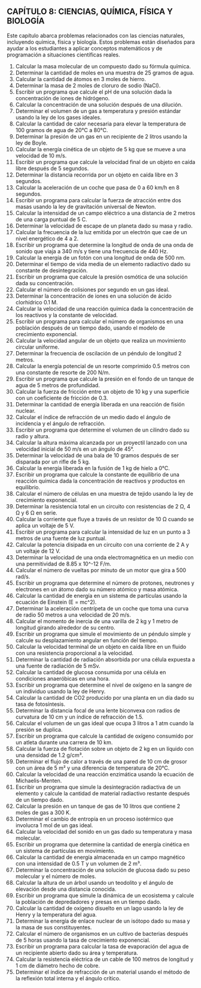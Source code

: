 
## CAPÍTULO 8: CIENCIAS, QUÍMICA, FÍSICA Y BIOLOGÍA

Este capítulo abarca problemas relacionados con las ciencias naturales, incluyendo química, física y biología. Estos problemas están diseñados para ayudar a los estudiantes a aplicar conceptos matemáticos y de programación a situaciones científicas reales.

1. Calcular la masa molecular de un compuesto dado su fórmula química.
2. Determinar la cantidad de moles en una muestra de 25 gramos de agua.
3. Calcular la cantidad de átomos en 3 moles de hierro.
4. Determinar la masa de 2 moles de cloruro de sodio (NaCl).
5. Escribir un programa que calcule el pH de una solución dada la concentración de iones de hidrógeno.
6. Calcular la concentración de una solución después de una dilución.
7. Determinar el volumen de un gas a temperatura y presión estándar usando la ley de los gases ideales.
8. Calcular la cantidad de calor necesaria para elevar la temperatura de 100 gramos de agua de 20°C a 80°C.
9. Determinar la presión de un gas en un recipiente de 2 litros usando la ley de Boyle.
10. Calcular la energía cinética de un objeto de 5 kg que se mueve a una velocidad de 10 m/s.
11. Escribir un programa que calcule la velocidad final de un objeto en caída libre después de 5 segundos.
12. Determinar la distancia recorrida por un objeto en caída libre en 3 segundos.
13. Calcular la aceleración de un coche que pasa de 0 a 60 km/h en 8 segundos.
14. Escribir un programa para calcular la fuerza de atracción entre dos masas usando la ley de gravitación universal de Newton.
15. Calcular la intensidad de un campo eléctrico a una distancia de 2 metros de una carga puntual de 5 C.
16. Determinar la velocidad de escape de un planeta dado su masa y radio.
17. Calcular la frecuencia de la luz emitida por un electrón que cae de un nivel energético de 4 a 2.
18. Escribir un programa que determine la longitud de onda de una onda de sonido que viaja a 340 m/s y tiene una frecuencia de 440 Hz.
19. Calcular la energía de un fotón con una longitud de onda de 500 nm.
20. Determinar el tiempo de vida media de un elemento radiactivo dado su constante de desintegración.
21. Escribir un programa que calcule la presión osmótica de una solución dada su concentración.
22. Calcular el número de colisiones por segundo en un gas ideal.
23. Determinar la concentración de iones en una solución de ácido clorhídrico 0.1 M.
24. Calcular la velocidad de una reacción química dada la concentración de los reactivos y la constante de velocidad.
25. Escribir un programa para calcular el número de organismos en una población después de un tiempo dado, usando el modelo de crecimiento exponencial.
26. Calcular la velocidad angular de un objeto que realiza un movimiento circular uniforme.
27. Determinar la frecuencia de oscilación de un péndulo de longitud 2 metros.
28. Calcular la energía potencial de un resorte comprimido 0.5 metros con una constante de resorte de 200 N/m.
29. Escribir un programa que calcule la presión en el fondo de un tanque de agua de 5 metros de profundidad.
30. Calcular la fuerza de fricción entre un objeto de 10 kg y una superficie con un coeficiente de fricción de 0.3.
31. Determinar la cantidad de energía liberada en una reacción de fisión nuclear.
32. Calcular el índice de refracción de un medio dado el ángulo de incidencia y el ángulo de refracción.
33. Escribir un programa que determine el volumen de un cilindro dado su radio y altura.
34. Calcular la altura máxima alcanzada por un proyectil lanzado con una velocidad inicial de 50 m/s en un ángulo de 45°.
35. Determinar la velocidad de una bala de 10 gramos después de ser disparada por un rifle de 5 kg.
36. Calcular la energía liberada en la fusión de 1 kg de hielo a 0°C.
37. Escribir un programa que calcule la constante de equilibrio de una reacción química dada la concentración de reactivos y productos en equilibrio.
38. Calcular el número de células en una muestra de tejido usando la ley de crecimiento exponencial.
39. Determinar la resistencia total en un circuito con resistencias de 2 Ω, 4 Ω y 6 Ω en serie.
40. Calcular la corriente que fluye a través de un resistor de 10 Ω cuando se aplica un voltaje de 5 V.
41. Escribir un programa para calcular la intensidad de luz en un punto a 3 metros de una fuente de luz puntual.
42. Calcular la potencia disipada en un circuito con una corriente de 2 A y un voltaje de 12 V.
43. Determinar la velocidad de una onda electromagnética en un medio con una permitividad de 8.85 x 10^-12 F/m.
44. Calcular el número de vueltas por minuto de un motor que gira a 500 rad/s.
45. Escribir un programa que determine el número de protones, neutrones y electrones en un átomo dado su número atómico y masa atómica.
46. Calcular la cantidad de energía en un sistema de partículas usando la ecuación de Einstein \(E = mc^2\).
47. Determinar la aceleración centrípeta de un coche que toma una curva de radio 50 metros a una velocidad de 20 m/s.
48. Calcular el momento de inercia de una varilla de 2 kg y 1 metro de longitud girando alrededor de su centro.
49. Escribir un programa que simule el movimiento de un péndulo simple y calcule su desplazamiento angular en función del tiempo.
50. Calcular la velocidad terminal de un objeto en caída libre en un fluido con una resistencia proporcional a la velocidad.
51. Determinar la cantidad de radiación absorbida por una célula expuesta a una fuente de radiación de 5 mSv.
52. Calcular la cantidad de glucosa consumida por una célula en condiciones anaeróbicas en una hora.
53. Escribir un programa que determine el nivel de oxígeno en la sangre de un individuo usando la ley de Henry.
54. Calcular la cantidad de CO2 producido por una planta en un día dado su tasa de fotosíntesis.
55. Determinar la distancia focal de una lente biconvexa con radios de curvatura de 10 cm y un índice de refracción de 1.5.
56. Calcular el volumen de un gas ideal que ocupa 3 litros a 1 atm cuando la presión se duplica.
57. Escribir un programa que calcule la cantidad de oxígeno consumido por un atleta durante una carrera de 10 km.
58. Calcular la fuerza de flotación sobre un objeto de 2 kg en un líquido con una densidad de 1.2 g/cm³.
59. Determinar el flujo de calor a través de una pared de 10 cm de grosor con un área de 5 m² y una diferencia de temperatura de 20°C.
60. Calcular la velocidad de una reacción enzimática usando la ecuación de Michaelis-Menten.
61. Escribir un programa que simule la desintegración radiactiva de un elemento y calcule la cantidad de material radiactivo restante después de un tiempo dado.
62. Calcular la presión en un tanque de gas de 10 litros que contiene 2 moles de gas a 300 K.
63. Determinar el cambio de entropía en un proceso isotérmico que involucra 1 mol de un gas ideal.
64. Calcular la velocidad del sonido en un gas dado su temperatura y masa molecular.
65. Escribir un programa que determine la cantidad de energía cinética en un sistema de partículas en movimiento.
66. Calcular la cantidad de energía almacenada en un campo magnético con una intensidad de 0.5 T y un volumen de 2 m³.
67. Determinar la concentración de una solución de glucosa dado su peso molecular y el número de moles.
68. Calcular la altura de un árbol usando un teodolito y el ángulo de elevación desde una distancia conocida.
69. Escribir un programa que simule la dinámica de un ecosistema y calcule la población de depredadores y presas en un tiempo dado.
70. Calcular la cantidad de oxígeno disuelto en un lago usando la ley de Henry y la temperatura del agua.
71. Determinar la energía de enlace nuclear de un isótopo dado su masa y la masa de sus constituyentes.
72. Calcular el número de organismos en un cultivo de bacterias después de 5 horas usando la tasa de crecimiento exponencial.
73. Escribir un programa para calcular la tasa de evaporación del agua de un recipiente abierto dado su área y temperatura.
74. Calcular la resistencia eléctrica de un cable de 100 metros de longitud y 1 cm de diámetro hecho de cobre.
75. Determinar el índice de refracción de un material usando el método de la reflexión total interna y el ángulo crítico.

